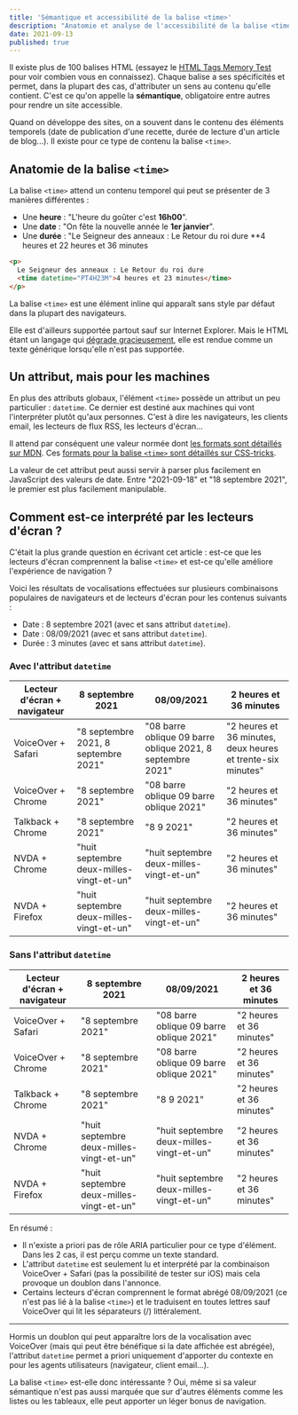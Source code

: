 ```yaml
---
title: 'Sémantique et accessibilité de la balise <time>'
description: "Anatomie et analyse de l'accessibilité de la balise <time> avec les différents lecteurs d'écran."
date: 2021-09-13
published: true
---
```


Il existe plus de 100 balises HTML (essayez le [HTML Tags Memory Test](https://codepen.io/plfstr/full/zYqQeRw) pour voir combien vous en connaissez). Chaque balise a ses spécificités et permet, dans la plupart des cas, d'attributer un sens au contenu qu'elle contient. C'est ce qu'on appelle la **sémantique**, obligatoire entre autres pour rendre un site accessible.

Quand on développe des sites, on a souvent dans le contenu des éléments temporels (date de publication d'une recette, durée de lecture d'un article de blog...). Il existe pour ce type de contenu la balise `<time>`.

## Anatomie de la balise `<time>`

La balise `<time>` attend un contenu temporel qui peut se présenter de 3 manières différentes :

- Une **heure** : "L'heure du goûter c'est **16h00**".
- Une **date** : "On fête la nouvelle année le **1er janvier**".
- Une **durée** : "Le Seigneur des anneaux : Le Retour du roi dure \*\*4 heures et 22 heures et 36 minutes

```html
<p>
  Le Seigneur des anneaux : Le Retour du roi dure
  <time datetime="PT4H23M">4 heures et 23 minutes</time>
</p>
```

La balise `<time>` est une élément inline qui apparaît sans style par défaut dans la plupart des navigateurs.

Elle est d'ailleurs supportée partout sauf sur Internet Explorer. Mais le HTML étant un langage qui [dégrade gracieusement](https://developer.mozilla.org/fr/docs/Glossary/Graceful_degradation), elle est rendue comme un texte générique lorsqu'elle n'est pas supportée.

## Un attribut, mais pour les machines

En plus des attributs globaux, l'élément `<time>` possède un attribut un peu particulier : `datetime`. Ce dernier est destiné aux machines qui vont l'interpréter plutôt qu'aux personnes. C'est à dire les navigateurs, les clients email, les lecteurs de flux RSS, les lecteurs d'écran...

Il attend par conséquent une valeur normée dont [les formats sont détaillés sur MDN](https://developer.mozilla.org/en-US/docs/Web/HTML/Element/time#valid_datetime_values). Ces [formats pour la balise `<time>` sont détaillés sur CSS-tricks](https://css-tricks.com/time-element/).

La valeur de cet attribut peut aussi servir à parser plus facilement en JavaScript des valeurs de date. Entre "2021-09-18" et "18 septembre 2021", le premier est plus facilement manipulable.

## Comment est-ce interprété par les lecteurs d'écran ?

C'était la plus grande question en écrivant cet article : est-ce que les lecteurs d'écran comprennent la balise `<time>` et est-ce qu'elle améliore l'expérience de navigation ?

Voici les résultats de vocalisations effectuées sur plusieurs combinaisons populaires de navigateurs et de lecteurs d'écran pour les contenus suivants :

- Date : 8 septembre 2021 (avec et sans attribut `datetime`).
- Date : 08/09/2021 (avec et sans attribut `datetime`).
- Durée : 3 minutes (avec et sans attribut `datetime`).

### Avec l'attribut `datetime`

<div class="table-wrapper">

| Lecteur d'écran + navigateur | 8 septembre 2021                         | 08/09/2021                                                 | 2 heures et 36 minutes                                      |
| ---------------------------- | ---------------------------------------- | ---------------------------------------------------------- | ----------------------------------------------------------- |
| VoiceOver + Safari           | "8 septembre 2021, 8 septembre 2021"     | "08 barre oblique 09 barre oblique 2021, 8 septembre 2021" | "2 heures et 36 minutes, deux heures et trente-six minutes" |
| VoiceOver + Chrome           | "8 septembre 2021"                       | "08 barre oblique 09 barre oblique 2021"                   | "2 heures et 36 minutes"                                    |
| Talkback + Chrome            | "8 septembre 2021"                       | "8 9 2021"                                                 | "2 heures et 36 minutes"                                    |
| NVDA + Chrome                | "huit septembre deux-milles-vingt-et-un" | "huit septembre deux-milles-vingt-et-un"                   | "2 heures et 36 minutes"                                    |
| NVDA + Firefox               | "huit septembre deux-milles-vingt-et-un" | "huit septembre deux-milles-vingt-et-un"                   | "2 heures et 36 minutes"                                    |

</div>

### Sans l'attribut `datetime`

<div class="table-wrapper">

| Lecteur d'écran + navigateur | 8 septembre 2021                         | 08/09/2021                               | 2 heures et 36 minutes   |
| ---------------------------- | ---------------------------------------- | ---------------------------------------- | ------------------------ |
| VoiceOver + Safari           | "8 septembre 2021"                       | "08 barre oblique 09 barre oblique 2021" | "2 heures et 36 minutes" |
| VoiceOver + Chrome           | "8 septembre 2021"                       | "08 barre oblique 09 barre oblique 2021" | "2 heures et 36 minutes" |
| Talkback + Chrome            | "8 septembre 2021"                       | "8 9 2021"                               | "2 heures et 36 minutes" |
| NVDA + Chrome                | "huit septembre deux-milles-vingt-et-un" | "huit septembre deux-milles-vingt-et-un" | "2 heures et 36 minutes" |
| NVDA + Firefox               | "huit septembre deux-milles-vingt-et-un" | "huit septembre deux-milles-vingt-et-un" | "2 heures et 36 minutes" |

</div>

En résumé :

- Il n'existe a priori pas de rôle ARIA particulier pour ce type d'élément. Dans les 2 cas, il est perçu comme un texte standard.
- L'attribut `datetime` est seulement lu et interprété par la combinaison VoiceOver + Safari (pas la possibilité de tester sur iOS) mais cela provoque un doublon dans l'annonce.
- Certains lecteurs d'écran comprennent le format abrégé 08/09/2021 (ce n'est pas lié à la balise `<time>`) et le traduisent en toutes lettres sauf VoiceOver qui lit les séparateurs (/) littéralement.

---

Hormis un doublon qui peut apparaître lors de la vocalisation avec VoiceOver (mais qui peut être bénéfique si la date affichée est abrégée), l'attribut `datetime` permet a priori uniquement d'apporter du contexte en pour les agents utilisateurs (navigateur, client email...).

La balise `<time>` est-elle donc intéressante ? Oui, même si sa valeur sémantique n'est pas aussi marquée que sur d'autres éléments comme les listes ou les tableaux, elle peut apporter un léger bonus de navigation.
